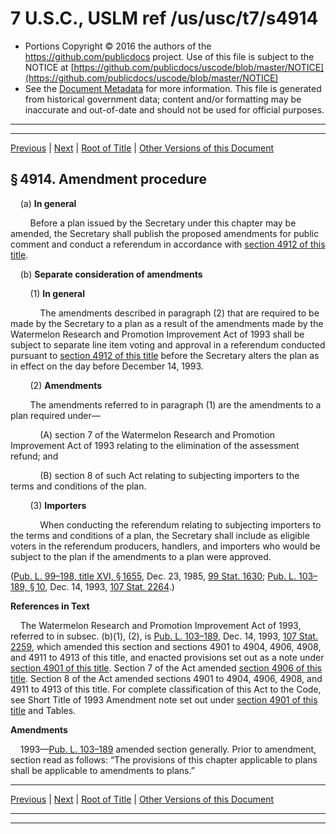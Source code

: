 ---
---

# 7 U.S.C., USLM ref /us/usc/t7/s4914

* Portions Copyright © 2016 the authors of the https://github.com/publicdocs project.
  Use of this file is subject to the NOTICE at [https://github.com/publicdocs/uscode/blob/master/NOTICE](https://github.com/publicdocs/uscode/blob/master/NOTICE)
* See the [Document Metadata](././../../../..//README.md) for more information.
  This file is generated from historical government data; content and/or formatting may be inaccurate and out-of-date and should not be used for official purposes.

----------
----------

[Previous](./../../../..//us/usc/t7/ch80/m__us_usc_t7_s4913.md) | [Next](./../../../..//us/usc/t7/ch80/m__us_usc_t7_s4915.md) | [Root of Title](./../../../../) | [Other Versions of this Document](https://publicdocs.github.io/go/links?ns=uslm&ref=%2Fus%2Fusc%2Ft7%2Fs4914)

## § 4914. Amendment procedure

    (a) __In general__ 

        Before a plan issued by the Secretary under this chapter may be amended, the Secretary shall publish the proposed amendments for public comment and conduct a referendum in accordance with [section 4912 of this title][/us/usc/t7/s4912].

    (b) __Separate consideration of amendments__ 

        (1) __In general__ 

            The amendments described in paragraph (2) that are required to be made by the Secretary to a plan as a result of the amendments made by the Watermelon Research and Promotion Improvement Act of 1993 shall be subject to separate line item voting and approval in a referendum conducted pursuant to [section 4912 of this title][/us/usc/t7/s4912] before the Secretary alters the plan as in effect on the day before December 14, 1993.

        (2) __Amendments__ 

        The amendments referred to in paragraph (1) are the amendments to a plan required under—

            (A) section 7 of the Watermelon Research and Promotion Improvement Act of 1993 relating to the elimination of the assessment refund; and

            (B) section 8 of such Act relating to subjecting importers to the terms and conditions of the plan.

        (3) __Importers__ 

            When conducting the referendum relating to subjecting importers to the terms and conditions of a plan, the Secretary shall include as eligible voters in the referendum producers, handlers, and importers who would be subject to the plan if the amendments to a plan were approved.

([Pub. L. 99–198, title XVI, § 1655][/us/pl/99/198/s1655], Dec. 23, 1985, [99 Stat. 1630][/us/stat/99/1630]; [Pub. L. 103–189, § 10][/us/pl/103/189/s10], Dec. 14, 1993, [107 Stat. 2264][/us/stat/107/2264].)

 __References in Text__ 

    The Watermelon Research and Promotion Improvement Act of 1993, referred to in subsec. (b)(1), (2), is [Pub. L. 103–189][/us/pl/103/189], Dec. 14, 1993, [107 Stat. 2259][/us/stat/107/2259], which amended this section and sections 4901 to 4904, 4906, 4908, and 4911 to 4913 of this title, and enacted provisions set out as a note under [section 4901 of this title][/us/usc/t7/s4901]. Section 7 of the Act amended [section 4906 of this title][/us/usc/t7/s4906]. Section 8 of the Act amended sections 4901 to 4904, 4906, 4908, and 4911 to 4913 of this title. For complete classification of this Act to the Code, see Short Title of 1993 Amendment note set out under [section 4901 of this title][/us/usc/t7/s4901] and Tables.

 __Amendments__ 

    1993—[Pub. L. 103–189][/us/pl/103/189] amended section generally. Prior to amendment, section read as follows: “The provisions of this chapter applicable to plans shall be applicable to amendments to plans.”

----------

[Previous](./../../../..//us/usc/t7/ch80/m__us_usc_t7_s4913.md) | [Next](./../../../..//us/usc/t7/ch80/m__us_usc_t7_s4915.md) | [Root of Title](./../../../../) | [Other Versions of this Document](https://publicdocs.github.io/go/links?ns=uslm&ref=%2Fus%2Fusc%2Ft7%2Fs4914)

----------
----------

[/us/usc/t7/s4912]: https://publicdocs.github.io/go/links?ns=uslm&ref=%2Fus%2Fusc%2Ft7%2Fs4912
[/us/usc/t7/s4912]: https://publicdocs.github.io/go/links?ns=uslm&ref=%2Fus%2Fusc%2Ft7%2Fs4912
[/us/pl/99/198/s1655]: https://publicdocs.github.io/go/links?ns=uslm&ref=%2Fus%2Fpl%2F99%2F198%2Fs1655
[/us/stat/99/1630]: https://publicdocs.github.io/go/links?ns=uslm&ref=%2Fus%2Fstat%2F99%2F1630
[/us/pl/103/189/s10]: https://publicdocs.github.io/go/links?ns=uslm&ref=%2Fus%2Fpl%2F103%2F189%2Fs10
[/us/stat/107/2264]: https://publicdocs.github.io/go/links?ns=uslm&ref=%2Fus%2Fstat%2F107%2F2264
[/us/pl/103/189]: https://publicdocs.github.io/go/links?ns=uslm&ref=%2Fus%2Fpl%2F103%2F189
[/us/stat/107/2259]: https://publicdocs.github.io/go/links?ns=uslm&ref=%2Fus%2Fstat%2F107%2F2259
[/us/usc/t7/s4901]: https://publicdocs.github.io/go/links?ns=uslm&ref=%2Fus%2Fusc%2Ft7%2Fs4901
[/us/usc/t7/s4906]: https://publicdocs.github.io/go/links?ns=uslm&ref=%2Fus%2Fusc%2Ft7%2Fs4906
[/us/usc/t7/s4901]: https://publicdocs.github.io/go/links?ns=uslm&ref=%2Fus%2Fusc%2Ft7%2Fs4901
[/us/pl/103/189]: https://publicdocs.github.io/go/links?ns=uslm&ref=%2Fus%2Fpl%2F103%2F189


